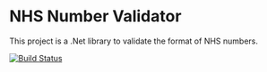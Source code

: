 # NHS Number Validator

This project is a .Net library to validate the format of NHS numbers.

[![Build Status](https://github.com/baynezy/NHS.NumberValidator/workflows/Test%20and%20Deploy%20Library/badge.svg)](https://github.com/baynezy/NHS.NumberValidator/actions?query=workflow%3ATest%20and%20Deploy%20Library)


